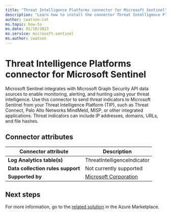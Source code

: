 ```yaml
---
title: "Threat Intelligence Platforms connector for Microsoft Sentinel"
description: "Learn how to install the connector Threat Intelligence Platforms to connect your data source to Microsoft Sentinel."
author: cwatson-cat
ms.topic: how-to
ms.date: 01/10/2023
ms.service: microsoft-sentinel
ms.author: cwatson
---
```


# Threat Intelligence Platforms connector for Microsoft Sentinel

Microsoft Sentinel integrates with Microsoft Graph Security API data sources to enable monitoring, alerting, and hunting using your threat intelligence. Use this connector to send threat indicators to Microsoft Sentinel from your Threat Intelligence Platform (TIP), such as Threat Connect, Palo Alto Networks MindMeld, MISP, or other integrated applications. Threat indicators can include IP addresses, domains, URLs, and file hashes.

## Connector attributes

| Connector attribute | Description |
| --- | --- |
| **Log Analytics table(s)** | ThreatIntelligenceIndicator<br/> |
| **Data collection rules support** | Not currently supported |
| **Supported by** | [Microsoft Corporation](https://support.microsoft.com/) |


## Next steps

For more information, go to the [related solution](https://azuremarketplace.microsoft.com/en-us/marketplace/apps/azuresentinel.azure-sentinel-solution-threatintelligence-taxii?tab=Overview) in the Azure Marketplace.
